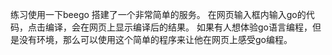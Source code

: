 练习使用一下beego 搭建了一个非常简单的服务。
在网页输入框内输入go的代码，点击编译，会在网页上显示编译后的结果。
如果有人想体验go语言编程，但是没有环境，那么可以使用这个简单的程序来让他在网页上感受go编程。
